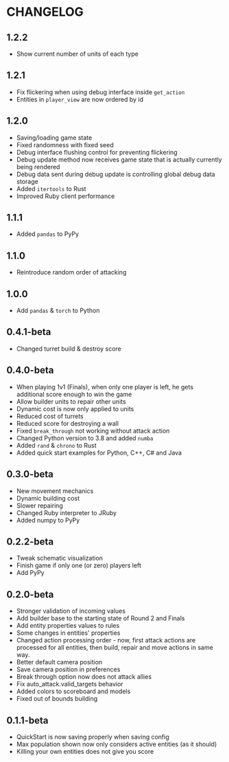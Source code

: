 # CHANGELOG

## 1.2.2

- Show current number of units of each type

## 1.2.1

- Fix flickering when using debug interface inside `get_action`
- Entities in `player_view` are now ordered by id

## 1.2.0

- Saving/loading game state
- Fixed randomness with fixed seed
- Debug interface flushing control for preventing flickering
- Debug update method now receives game state that is actually currently being rendered
- Debug data sent during debug update is controlling global debug data storage
- Added `itertools` to Rust
- Improved Ruby client performance

## 1.1.1

- Added `pandas` to PyPy

## 1.1.0

- Reintroduce random order of attacking

## 1.0.0

- Add `pandas` & `torch` to Python

## 0.4.1-beta

- Changed turret build & destroy score

## 0.4.0-beta

- When playing 1v1 (Finals), when only one player is left, he gets additional score enough to win the game
- Allow builder units to repair other units
- Dynamic cost is now only applied to units
- Reduced cost of turrets
- Reduced score for destroying a wall
- Fixed `break_through` not working without attack action
- Changed Python version to 3.8 and added `numba`
- Added `rand` & `chrono` to Rust
- Added quick start examples for Python, C++, C# and Java

## 0.3.0-beta

- New movement mechanics
- Dynamic building cost
- Slower repairing
- Changed Ruby interpreter to JRuby
- Added numpy to PyPy

## 0.2.2-beta

- Tweak schematic visualization
- Finish game if only one (or zero) players left
- Add PyPy

## 0.2.0-beta

- Stronger validation of incoming values
- Add builder base to the starting state of Round 2 and Finals
- Add entity properties values to rules
- Some changes in entities' properties
- Changed action processing order - now, first attack actions are processed for all entities, then build, repair and move actions in same way.
- Better default camera position
- Save camera position in preferences
- Break through option now does not attack allies
- Fix auto_attack.valid_targets behavior
- Added colors to scoreboard and models
- Fixed out of bounds building

## 0.1.1-beta

- QuickStart is now saving properly when saving config
- Max population shown now only considers active entities (as it should)
- Killing your own entities does not give you score